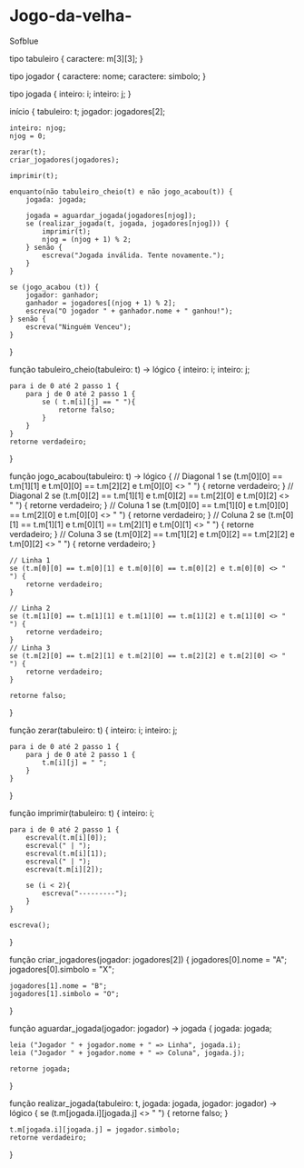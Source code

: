 # Jogo-da-velha-
Sofblue

tipo tabuleiro {
    caractere: m[3][3];
}

tipo jogador {
    caractere: nome;
    caractere: simbolo;
}

tipo jogada {
    inteiro: i;
    inteiro: j;
}

início {
    tabuleiro: t;
    jogador: jogadores[2];
    
    inteiro: njog;
    njog = 0;
    
    zerar(t);
    criar_jogadores(jogadores);
    
    imprimir(t);
    
    enquanto(não tabuleiro_cheio(t) e não jogo_acabou(t)) {
        jogada: jogada;
        
        jogada = aguardar_jogada(jogadores[njog]);
        se (realizar_jogada(t, jogada, jogadores[njog])) {
            imprimir(t);
            njog = (njog + 1) % 2;
        } senão {
            escreva("Jogada inválida. Tente novamente.");
        }
    }
    
    se (jogo_acabou (t)) {
        jogador: ganhador;
        ganhador = jogadores[(njog + 1) % 2];
        escreva("O jogador " + ganhador.nome + " ganhou!");
    } senão {
        escreva("Ninguém Venceu");
    }
}

função tabuleiro_cheio(tabuleiro: t) -> lógico {
    inteiro: i;
    inteiro: j;
    
    para i de 0 até 2 passo 1 {
        para j de 0 até 2 passo 1 {
            se ( t.m[i][j] == " "){
                retorne falso;
            }
        }
    }
    retorne verdadeiro;
}

função jogo_acabou(tabuleiro: t) -> lógico {
    // Diagonal 1
    se (t.m[0][0] == t.m[1][1] e t.m[0][0] == t.m[2][2] e t.m[0][0] <> " ") {
        retorne verdadeiro;
    }
    // Diagonal 2
    se (t.m[0][2] == t.m[1][1] e t.m[0][2] == t.m[2][0] e t.m[0][2] <> " ") {
        retorne verdadeiro;
    }
    // Coluna 1
    se (t.m[0][0] == t.m[1][0] e t.m[0][0] == t.m[2][0] e t.m[0][0] <> " ") {
        retorne verdadeiro;
    }
    // Coluna 2
    se (t.m[0][1] == t.m[1][1] e t.m[0][1] == t.m[2][1] e t.m[0][1] <> " ") {
        retorne verdadeiro;
    }
    // Coluna 3
    se (t.m[0][2] == t.m[1][2] e t.m[0][2] == t.m[2][2] e t.m[0][2] <> " ") {
        retorne verdadeiro;
    }
    
    // Linha 1
    se (t.m[0][0] == t.m[0][1] e t.m[0][0] == t.m[0][2] e t.m[0][0] <> " ") {
        retorne verdadeiro;
    }
    
    // Linha 2
    se (t.m[1][0] == t.m[1][1] e t.m[1][0] == t.m[1][2] e t.m[1][0] <> " ") {
        retorne verdadeiro;
    }
    // Linha 3
    se (t.m[2][0] == t.m[2][1] e t.m[2][0] == t.m[2][2] e t.m[2][0] <> " ") {
        retorne verdadeiro;
    }
    
    retorne falso;
    
}

função zerar(tabuleiro: t) {
    inteiro: i;
    inteiro: j;
    
    
    para i de 0 até 2 passo 1 {
        para j de 0 até 2 passo 1 {
            t.m[i][j] = " ";
        }
    }
}

função imprimir(tabuleiro: t) {
    inteiro: i;
    
    para i de 0 até 2 passo 1 {
        escreval(t.m[i][0]);
        escreval(" | ");
        escreval(t.m[i][1]);
        escreval(" | ");
        escreva(t.m[i][2]);
        
        se (i < 2){
            escreva("---------");
        }
    }
    
    escreva();
    
}

função criar_jogadores(jogador: jogadores[2]) {
    jogadores[0].nome = "A";
    jogadores[0].simbolo = "X";
    
    jogadores[1].nome = "B";
    jogadores[1].simbolo = "O";
}

função aguardar_jogada(jogador: jogador) -> jogada {
    jogada: jogada;
    
    leia ("Jogador " + jogador.nome + " => Linha", jogada.i);
    leia ("Jogador " + jogador.nome + " => Coluna", jogada.j);
    
    retorne jogada;
}

função realizar_jogada(tabuleiro: t, jogada: jogada, jogador: jogador) -> lógico {
    se (t.m[jogada.i][jogada.j] <> " ") {
        retorne falso;
    }
    
    t.m[jogada.i][jogada.j] = jogador.simbolo;
    retorne verdadeiro;
}

